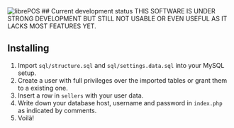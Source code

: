 <img src="https://github.com/aesedepece/librepos/raw/master/frontend/img/biglogo.png" alt="librePOS" />
## Current development status
THIS SOFTWARE IS UNDER STRONG DEVELOPMENT BUT STILL NOT USABLE OR EVEN USEFUL AS IT LACKS MOST FEATURES YET.

## Installing
 1. Import `sql/structure.sql` and `sql/settings.data.sql` into your MySQL setup.
 2. Create a user with full privileges over the imported tables or grant them to a existing one.
 3. Insert a row in `sellers` with your user data.
 4. Write down your database host, username and password in `index.php` as indicated by comments.
 5. Voilà!

